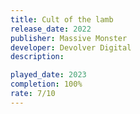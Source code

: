 ```yaml
---
title: Cult of the lamb
release_date: 2022
publisher: Massive Monster	
developer: Devolver Digital
description: 

played_date: 2023
completion: 100%
rate: 7/10
---
```

